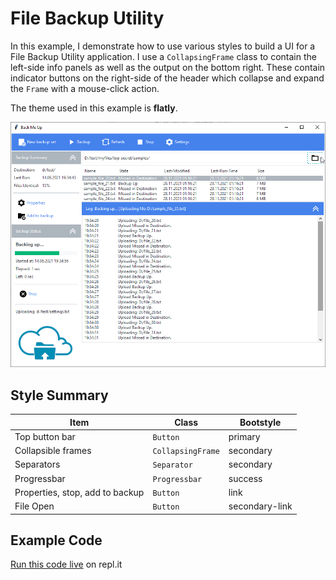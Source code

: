 # File Backup Utility

In this example, I demonstrate how to use various styles to build a UI for a 
File Backup Utility application. I use a `CollapsingFrame` class to contain 
the left-side info panels as well as the output on the bottom right. These 
contain indicator buttons on the right-side of the header which collapse and 
expand the `Frame` with a mouse-click action. 

The theme used in this example is **flatly**.

![file search image example](../assets/gallery/back_me_up.png)

## Style Summary

| Item                              | Class             | Bootstyle |
| ---                               | ---               | ---|
| Top button bar                    | `Button`          | primary |
| Collapsible frames                | `CollapsingFrame` | secondary |
| Separators                        | `Separator`       | secondary |
| Progressbar                       | `Progressbar`     | success |
| Properties, stop, add to backup   | `Button`          | link |
| File Open                         | `Button`          | secondary-link |

## Example Code

[Run this code live]() on repl.it

```python

```